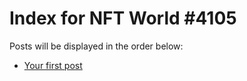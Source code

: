 # Index for NFT World #4105
Posts will be displayed in the order below:

- [Your first post](./001-first.md)


